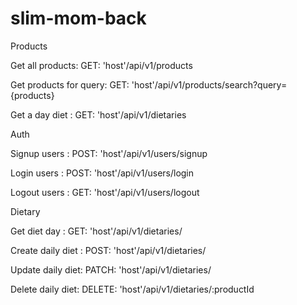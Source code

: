 # slim-mom-back

Products

Get all products:
GET: 'host'/api/v1/products

Get products for query:
GET: 'host'/api/v1/products/search?query={products}

Get a day diet :
GET: 'host'/api/v1/dietaries

Auth

Signup users :
POST: 'host'/api/v1/users/signup

Login users :
POST: 'host'/api/v1/users/login

Logout users :
GET: 'host'/api/v1/users/logout

Dietary

Get diet day :
GET: 'host'/api/v1/dietaries/

Create daily diet :
POST: 'host'/api/v1/dietaries/

Update daily diet:
PATCH: 'host'/api/v1/dietaries/

Delete daily diet:
DELETE: 'host'/api/v1/dietaries/:productId
